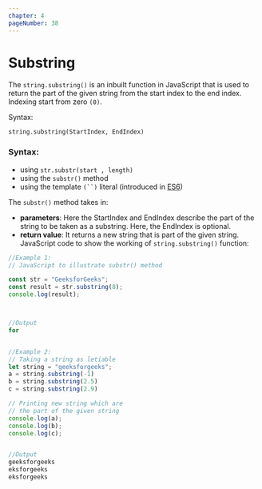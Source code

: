 ```yaml
---
chapter: 4
pageNumber: 38
---
```

# Substring

The `string.substring()` is an inbuilt function in JavaScript that is used to return the part of the given string from the start index to the end index. Indexing start from zero `(0)`. 

Syntax: 

`string.substring(StartIndex, EndIndex)`

### Syntax:

* using `str.substr(start , length)`
* using the `substr()` method
* using the template `(``)` literal (introduced in [ES6](../es6-concepts/template-literals.md))

The `substr()` method takes in:

* **parameters**: Here the StartIndex and EndIndex describe the part of the string to be taken as a substring. Here, the EndIndex is optional. 
* **return value**: It returns a new string that is part of the given string. JavaScript code to show the working of `string.substring()` function: 

```javascript
//Example 1:
// JavaScript to illustrate substr() method

const str = "GeeksforGeeks";
const result = str.substring(8);
console.log(result);



//Output
for

```

```javascript

//Example 2: 
// Taking a string as letiable
let string = "geeksforgeeks";
a = string.substring(-1)
b = string.substring(2.5)
c = string.substring(2.9)

// Printing new string which are
// the part of the given string
console.log(a);
console.log(b);
console.log(c);


//Output
geeksforgeeks
eksforgeeks
eksforgeeks
```
